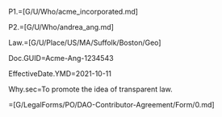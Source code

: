 P1.=[G/U/Who/acme_incorporated.md]

P2.=[G/U/Who/andrea_ang.md]

Law.=[G/U/Place/US/MA/Suffolk/Boston/Geo]

Doc.GUID=Acme-Ang-1234543

EffectiveDate.YMD=2021-10-11

Why.sec=To promote the idea of transparent law.

=[G/LegalForms/PO/DAO-Contributor-Agreement/Form/0.md]